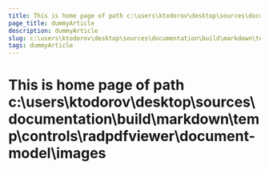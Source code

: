 ```yaml
---
title: This is home page of path c:\users\ktodorov\desktop\sources\documentation\build\markdown\temp\controls\radpdfviewer\document-model\images
page_title: dummyArticle
description: dummyArticle
slug: c:\users\ktodorov\desktop\sources\documentation\build\markdown\temp\controls\radpdfviewer\document-model\images
tags: dummyArticle
---
```

# This is home page of path c:\users\ktodorov\desktop\sources\documentation\build\markdown\temp\controls\radpdfviewer\document-model\images
